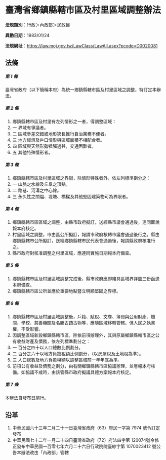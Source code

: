 # 臺灣省鄉鎮縣轄市區及村里區域調整辦法




**法規類別**：行政＞內政部＞民政目

**異動日期**：1983/01/24  

**法規網址**：https://law.moj.gov.tw/LawClass/LawAll.aspx?pcode=D0020081



## 法條
##### 第 1 條
臺灣省政府（以下簡稱本府）為統一鄉鎮縣轄市區及村里區域之調整，特訂定本辦法。

##### 第 2 條
1. 鄉鎮縣轄市區及村里有左列情形之一者，得調整區域：
1. 一  界域有爭議者。
1. 二  區域參差交錯或地形狹長推行自治業務不便者。
1. 三  地方經濟及戶口情形與區域面積不相配合者。
1. 四  區域與天然形勢牴觸過甚，交通困難者。
1. 五  其他特殊情形者。

##### 第 3 條
1. 鄉鎮縣轄市區及村里區域之界限，除情形特殊者外，依左列標準劃分之：
1. 一  山脈之水線及丘阜之頂點。
1. 二  路巷、河溝之中心線。
1. 三  永久性之關隘、堤塘、橋樑及其他堅固建築物可為界限者。

##### 第 4 條
1. 鄉鎮縣轄市區區域之調整，由縣市政府擬訂，送經縣市議會通過後，連同圖說報本府核定。
1. 村里區域之調整，市由區公所擬訂，報請市政府核轉市議會通過後行之。縣由鄉鎮縣轄市公所擬訂，送經鄉鎮縣轄市民代表會通過後，報請縣政府核准行之。
1. 縣市政府對核准調整之村里區域，應連同實施日期報本府備查。

##### 第 5 條
1. 鄉鎮縣轄市區及村里區域調整完成後，縣市政府應即繪具區域界詳圖三份函送本府備查。
1. 鄉鎮縣轄市區公所並應於重要地點豎立明顯堅固之界標。

##### 第 6 條
1. 鄉鎮縣轄市區及村里區域調整後，戶籍、賦稅、文卷、簿冊與公用財產、機關、學校、慈善機關及名勝古蹟古物等，應隨區域移轉管轄。但人民之執業權，不受影響。
1. 因調整區域新設鄉鎮縣轄市區，除依前項辦理外，其與原屬鄉鎮縣轄市區之公有收益財產及債務，依左列標準劃分之：
1. 一  百分之四十以人口總數比例劃分。
1. 二  百分之六十以地方負擔稅額比例劃分，（以房屋稅及土地稅為準）。
1. 三  人口總數及地方負擔稅額以調整區域前一年年底為準。
1. 前項公有收益及債務之劃分，由有關鄉鎮縣轄市區協議辦理，並層報本府核備。如協議不成時，由該管縣市政府擬議具體方案報本府核定。

##### 第 7 條
本辦法自發布日施行。

## 沿革
1. 中華民國六十三年二月二十一日臺灣省政府（63）府民一字第 7974 號令訂定發布
1. 中華民國七十二年一月二十四日臺灣省政府（72）府法四字第 120074號令修正發布中華民國一百零七年六月二十六日行政院院臺綜字第 1070023412 號公告本辦法改由「內政部」管轄
